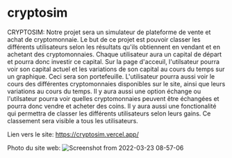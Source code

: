 # cryptosim
CRYPTOSIM:
Notre projet sera  un simulateur de plateforme de vente et achat de cryptomonnaie. Le but de ce projet est pouvoir classer les différents utilisateurs selon les résultats qu'ils obtiennent en vendant et en achetant des cryptomonnaies. Chaque utilisateur aura un capital de départ et pourra donc investir ce capital. 
Sur la page d'acceuil, l'utilsateur pourra voir son capital actuel et les variations de son capital au cours du temps sur un graphique. Ceci sera son portefeuille.
L'utilisateur pourra aussi voir le cours des différentes cryptomonnaies disponibles sur le site, ainsi que leurs variations au cours du temps.
Il y aura aussi une option échange ou l'utilsateur pourra voir quelles cryptomonnaies peuvent être échangées et pourra donc vendre et acheter des coins.
Il y aura aussi une fonctionalité qui permettra de classer les différents utilisateurs selon leurs gains. Ce classement sera visible a tous les utilisateurs.

Lien vers le site: 
https://cryptosim.vercel.app/

Photo du site web:
![Screenshot from 2022-03-23 08-57-06](https://user-images.githubusercontent.com/85102352/161929112-e83e920d-4b32-41d5-a91a-8b7b4f3c67dc.png)



